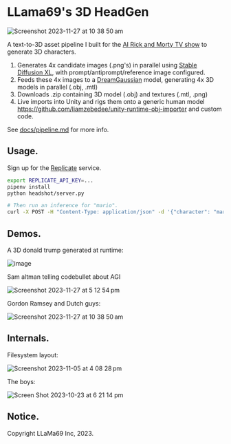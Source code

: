 # LLama69's 3D HeadGen

![Screenshot 2023-11-27 at 10 38 50 am](https://github.com/Code-Bullet/RickAndMortai/assets/584141/1e9f2b8f-aa1e-415c-a5c5-b40a748c9701)

A text-to-3D asset pipeline I built for the [AI Rick and Morty TV show](https://supernova996.substack.com) to generate 3D characters.

 1. Generates 4x candidate images (.png's) in parallel using [Stable Diffusion XL](https://stablediffusionxl.com), with prompt/antiprompt/reference image configured. 
 2. Feeds these 4x images to a [DreamGaussian](http://dreamgaussian.github.io) model, generating 4x 3D models in parallel (.obj, .mtl)
 3. Downloads .zip containing 3D model (.obj) and textures (.mtl, .png)
 4. Live imports into Unity and rigs them onto a generic human model https://github.com/liamzebedee/unity-runtime-obj-importer and custom code.

See [docs/pipeline.md](./docs/pipeline.md) for more info.

## Usage.

Sign up for the [Replicate](https://replicate.com) service.

```sh
export REPLICATE_API_KEY=...
pipenv install
python headshot/server.py

# Then run an inference for "mario".
curl -X POST -H "Content-Type: application/json" -d '{"character": "mario"}' http://0.0.0.0:10001/v1/character-heads/generate
```

## Demos.

A 3D donald trump generated at runtime:

![image](https://github.com/Code-Bullet/RickAndMortai/assets/584141/1e3b6919-ef48-443c-bd8d-3ea322743892)

Sam altman telling codebullet about AGI 

![Screenshot 2023-11-27 at 5 12 54 pm](https://github.com/Code-Bullet/RickAndMortai/assets/584141/8c9c5f56-2548-4c70-a2ed-3dbc15dda746)

Gordon Ramsey and Dutch guys:

![Screenshot 2023-11-27 at 10 38 50 am](https://github.com/Code-Bullet/RickAndMortai/assets/584141/1e9f2b8f-aa1e-415c-a5c5-b40a748c9701)

## Internals.

Filesystem layout:

![Screenshot 2023-11-05 at 4 08 28 pm](https://github.com/Code-Bullet/RickAndMortai/assets/584141/73644c36-9af7-433b-abe8-e6050954b876)

The boys:

![Screen Shot 2023-10-23 at 6 21 14 pm](https://github.com/Code-Bullet/RickAndMortai/assets/584141/82f33aaf-a56f-433e-aaab-e13bc6feed83)

## Notice.

Copyright LLaMa69 Inc, 2023.